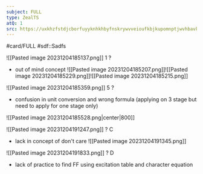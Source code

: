 ```yaml
---
subject: FULL
type: ZealTS
atQ: 1
src: https://uxkhzfstdjcborfuyyknhkhbyfnskrywvveioufkbjkupomnptjwvhbavkysuhi.vercel.app/solution.html?testId=63b001e1daffe0410eb4adbe&test_id=45
---
```

#card/FULL 
#sdf::Sadfs

![[Pasted image 20231204185137.png]]
1
?
- out of mind concept
![[Pasted image 20231204185207.png]]![[Pasted image 20231204185229.png]]![[Pasted image 20231204185215.png]]


![[Pasted image 20231204185359.png]]
5
?
- confusion in unit conversion and wrong formula (applying on 3 stage but need to apply for one stage only)
  
![[Pasted image 20231204185528.png|center|800]]



![[Pasted image 20231204191247.png]]
?
C
- lack in concept of don't care
![[Pasted image 20231204191345.png]]

![[Pasted image 20231204191833.png]]
?
D
- lack of practice to find FF using excitation table and character equation